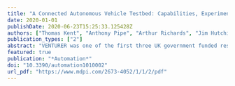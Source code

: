 ```yaml
---
title: "A Connected Autonomous Vehicle Testbed: Capabilities, Experimental Processes and Lessons Learned"
date: 2020-01-01
publishDate: 2020-06-23T15:25:33.125428Z
authors: ["Thomas Kent", "Anthony Pipe", "Arthur Richards", "Jim Hutchinson", "Wolfgang Schuster"]
publication_types: ["2"]
abstract: "VENTURER was one of the first three UK government funded research and innovation projects on Connected Autonomous Vehicles (CAVs) and was conducted predominantly in the South West region of the country. A series of increasingly complex scenarios conducted in an urban setting were used to: (i) evaluate the technology created as a part of the project; (ii) systematically assess participant responses to CAVs and; (iii) inform the development of potential insurance models and legal frameworks. Developing this understanding contributed key steps towards facilitating the deployment of CAVs on UK roads. This paper aims to describe the VENTURER Project trials, their objectives and detail some of the key technologies used. Importantly we aim to introduce some informative challenges that were overcame and the subsequent project and technological lessons learned in a hope to help others plan and execute future CAV research. The project successfully integrated several technologies crucial to CAV development. These included, a Decision Making System using behaviour trees to make high level decisions; A pilot-control system to smoothly and comfortably turn plans into throttle and steering actuation; Sensing and perception systems to make sense of raw sensor data; Inter-CAV Wireless communication capable of demonstrating vehicle-to-vehicle communication of potential hazards. The closely coupled technology integration, testing and participant-focused trial schedule led to a greatly improved understanding of the engineering and societal barriers that CAV development faces. From a behavioural standpoint the importance of reliability and repeatability far outweighs a need for novel trajectories, while the sensor-to-perception capabilities are critical, the process of verification and validation is extremely time consuming."
featured: true
publication: "*Automation*"
doi: "10.3390/automation1010002"
url_pdf: "https://www.mdpi.com/2673-4052/1/1/2/pdf"
---
```


